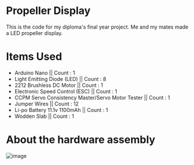 # Propeller Display
This is the code for my diploma's final year project.
Me and my mates made a LED propeller display.

# Items Used
- Arduino Nano || Count : 1
- Light Emitting Diode (LED) || Count : 8
- 2212 Brushless DC Motor || Count : 1
- Electronic Speed Control (ESC) || Count : 1
- CCPM Servo Consistency Master/Servo Motor Tester || Count : 1
- Jumper Wires || Count : 12
- Li-po Battery 11.1v 1100mAh || Count : 1
- Wodden Slab || Count : 1

# About the hardware assembly
![image](https://github.com/divyanshraj0408/propellerDisplay/assets/73312468/fa312187-24ca-456d-9d63-6babf612b903)
